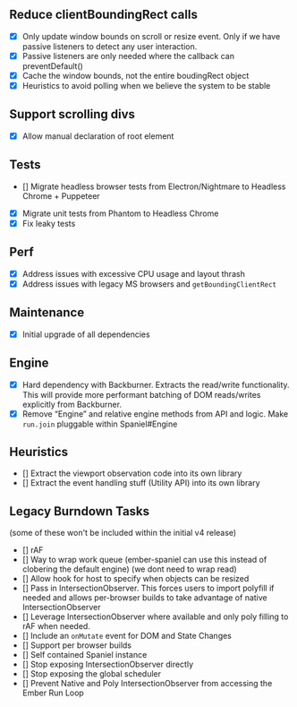 ## Reduce clientBoundingRect calls
  - [x] Only update window bounds on scroll or resize event. Only if we have passive listeners to detect any user interaction.
  - [x] Passive listeners are only needed where the callback can preventDefault()
  - [x] Cache the window bounds, not the entire boudingRect object
  - [x] Heuristics to avoid polling when we believe the system to be stable

## Support scrolling divs
  - [x] Allow manual declaration of root element

## Tests
  - [] Migrate headless browser tests from Electron/Nightmare to Headless Chrome + Puppeteer
  - [x] Migrate unit tests from Phantom to Headless Chrome
  - [x] Fix leaky tests

## Perf
  - [x] Address issues with excessive CPU usage and layout thrash
  - [x] Address issues with legacy MS browsers and `getBoundingClientRect`

## Maintenance 
  - [x] Initial upgrade of all dependencies

## Engine
  - [x] Hard dependency with Backburner. Extracts the read/write functionality. This will provide more performant batching of DOM reads/writes explicitly from Backburner.
  - [x] Remove “Engine” and relative engine methods from API and logic. Make `run.join` pluggable within Spaniel#Engine

## Heuristics
  - [] Extract the viewport observation code into its own library
  - [] Extract the event handling stuff (Utility API) into its own library

## Legacy Burndown Tasks
(some of these won't be included within the initial v4 release)
  - [] rAF
  - [] Way to wrap work queue (ember-spaniel can use this instead of clobering the default engine) (we dont need to wrap read)
  - [] Allow hook for host to specify when objects can be resized
  - [] Pass in IntersectionObserver. This forces users to import polyfill if needed and allows per-browser builds to take advantage of native IntersectionObserver
  - [] Leverage IntersectionObserver where available and only poly filling to rAF when needed.
  - [] Include an `onMutate` event for DOM and State Changes
  - [] Support per browser builds
  - [] Self contained Spaniel instance
  - [] Stop exposing IntersectionObserver directly
  - [] Stop exposing the global scheduler
  - [] Prevent Native and Poly IntersectionObserver from accessing the Ember Run Loop
